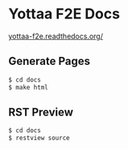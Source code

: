 # Yottaa F2E Docs

[yottaa-f2e.readthedocs.org/](http://yottaa-f2e.readthedocs.org/)

## Generate Pages

``` bash
$ cd docs
$ make html
```

## RST Preview

``` bash
$ cd docs
$ restview source
```
